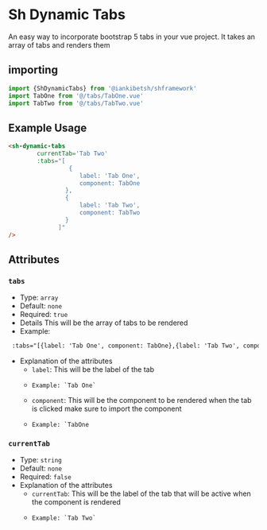 # Sh Dynamic Tabs
 An easy way to incorporate bootstrap 5 tabs in your vue  project.
 It takes an array of tabs and renders them

## importing

```javascript
import {ShDynamicTabs} from '@iankibetsh/shframework'
import TabOne from '@/tabs/TabOne.vue'
import TabTwo from '@/tabs/TabTwo.vue'
```

## Example Usage

```html
<sh-dynamic-tabs
        currentTab='Tab Two'
        :tabs="[
                 {
                    label: 'Tab One',
                    component: TabOne
                },
                {
                    label: 'Tab Two',
                    component: TabTwo
                }
              ]"
/>
```
## Attributes

### `tabs`
- Type: `array`
- Default: `none`
- Required: `true`
- Details
    This will be the array of tabs to be rendered
- Example:

```html 
 :tabs="[{label: 'Tab One', component: TabOne},{label: 'Tab Two', component: TabTwo}]"
 ```
- Explanation of the attributes 
    - `label`: This will be the label of the tab
    -     Example: `Tab One`
    - `component`: This will be the component to be rendered when the tab is clicked make sure to import the component
    -     Example: `TabOne

### `currentTab`
- Type: `string`
- Default: `none`
- Required: `false`
- Explanation of the attributes 
    - `currentTab`: This will be the label of the tab that will be active when the component is rendered
    -     Example: `Tab Two`
```
